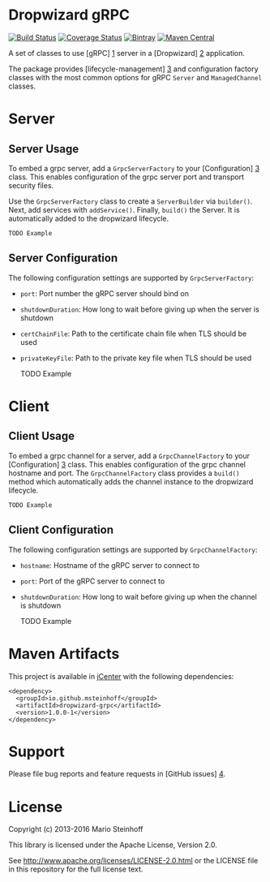 # Dropwizard gRPC

[![Build Status](https://travis-ci.org/msteinhoff/dropwizard-grpc.svg?branch=master)](https://travis-ci.org/msteinhoff/dropwizard-grpc)
[![Coverage Status](https://img.shields.io/coveralls/msteinhoff/dropwizard-grpc.svg)](https://coveralls.io/r/msteinhoff/dropwizard-grpc)
[![Bintray](https://img.shields.io/bintray/v/msteinhoff/maven/dropwizard-grpc.svg)](https://bintray.com/msteinhoff/maven/dropwizard-grpc)
[![Maven Central](https://img.shields.io/maven-central/v/io.github.msteinhoff/dropwizard-grpc.svg)](http://search.maven.org/#artifactdetails%7Cio.github.msteinhoff%7Cdropwizard-grpc%7C1.0.0-1%7C)

A set of classes to use [gRPC] [1] server in a [Dropwizard] [2] application.  

The package provides [lifecycle-management] [3] and configuration factory
classes with the most common options for gRPC `Server` and `ManagedChannel`
classes.  

[1]: http://www.grpc.io/
[2]: http://dropwizard.io/1.0.0/docs
[3]: http://dropwizard.io/1.0.0/docs/manual/core.html#managed-objects

# Server

## Server Usage

To embed a grpc server, add a `GrpcServerFactory` to your [Configuration] [3]
class.  This enables configuration of the grpc server port and transport
security files.  

Use the `GrpcServerFactory` class to create a `ServerBuilder` via `builder()`.  
Next, add services with `addService()`.  Finally, `build()` the Server. It is
automatically added to the dropwizard lifecycle.  

    TODO Example

[3]: http://dropwizard.io/1.0.0/docs/manual/core.html#configuration

## Server Configuration

The following configuration settings are supported by `GrpcServerFactory`:  

* `port`: Port number the gRPC server should bind on
* `shutdownDuration`: How long to wait before giving up when the server is shutdown
* `certChainFile`: Path to the certificate chain file when TLS should be used
* `privateKeyFile`: Path to the private key file when TLS should be used

    TODO Example

# Client

## Client Usage

To embed a grpc channel for a server, add a `GrpcChannelFactory` to your
[Configuration] [3] class.  This enables configuration of the grpc channel
hostname and port.  The `GrpcChannelFactory` class provides a `build()` method 
which automatically adds the channel instance to the dropwizard lifecycle.  

    TODO Example

## Client Configuration

The following configuration settings are supported by `GrpcChannelFactory`:

* `hostname`: Hostname of the gRPC server to connect to
* `port`: Port of the gRPC server to connect to
* `shutdownDuration`: How long to wait before giving up when the channel is
shutdown

    TODO Example

# Maven Artifacts

This project is available in [jCenter](https://bintray.com/bintray/jcenter)
with the following dependencies:  

    <dependency>
      <groupId>io.github.msteinhoff</groupId>
      <artifactId>dropwizard-grpc</artifactId>
      <version>1.0.0-1</version>
    </dependency>

# Support

Please file bug reports and feature requests in [GitHub issues] [4].  

[4]: https://github.com/msteinhoff/dropwizard-grpc/issues

# License

Copyright (c) 2013-2016 Mario Steinhoff

This library is licensed under the Apache License, Version 2.0.

See http://www.apache.org/licenses/LICENSE-2.0.html or the LICENSE file in this
repository for the full license text.  
